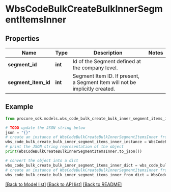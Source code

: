 # WbsCodeBulkCreateBulkInnerSegmentItemsInner


## Properties

Name | Type | Description | Notes
------------ | ------------- | ------------- | -------------
**segment_id** | **int** | Id of the Segment defined at the company level. | 
**segment_item_id** | **int** | Segment Item ID. If present, a Segment Item will not be implicitly created. | 

## Example

```python
from procore_sdk.models.wbs_code_bulk_create_bulk_inner_segment_items_inner import WbsCodeBulkCreateBulkInnerSegmentItemsInner

# TODO update the JSON string below
json = "{}"
# create an instance of WbsCodeBulkCreateBulkInnerSegmentItemsInner from a JSON string
wbs_code_bulk_create_bulk_inner_segment_items_inner_instance = WbsCodeBulkCreateBulkInnerSegmentItemsInner.from_json(json)
# print the JSON string representation of the object
print(WbsCodeBulkCreateBulkInnerSegmentItemsInner.to_json())

# convert the object into a dict
wbs_code_bulk_create_bulk_inner_segment_items_inner_dict = wbs_code_bulk_create_bulk_inner_segment_items_inner_instance.to_dict()
# create an instance of WbsCodeBulkCreateBulkInnerSegmentItemsInner from a dict
wbs_code_bulk_create_bulk_inner_segment_items_inner_from_dict = WbsCodeBulkCreateBulkInnerSegmentItemsInner.from_dict(wbs_code_bulk_create_bulk_inner_segment_items_inner_dict)
```
[[Back to Model list]](../README.md#documentation-for-models) [[Back to API list]](../README.md#documentation-for-api-endpoints) [[Back to README]](../README.md)


